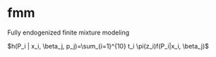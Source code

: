 # fmm 

Fully endogenized finite mixture modeling

$`h(P_i | x_i, \beta_j, p_j)=\sum_{i=1}^{10} t_i \pi(z_i)f(P_i|x_i, \beta_j)`$
